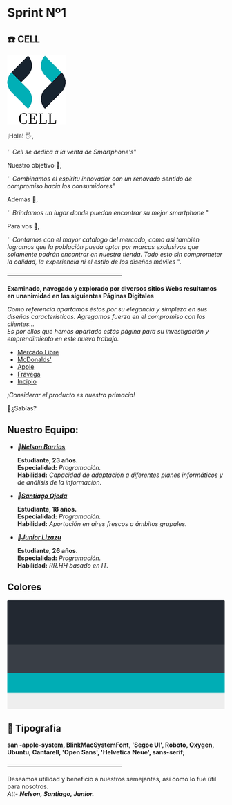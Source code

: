# Sprint Nº1
  
## :phone: CELL

![logotipo](/diseño/logo.png)


¡Hola! 🖐️,  

'' _Cell se dedica a la venta de Smartphone's_"  

Nuestro objetivo 🎯,

'' _Combinamos el espíritu innovador con un renovado sentido de compromiso hacia los consumidores_"

Además 📱,  

'' _Brindamos un lugar donde puedan encontrar su mejor smartphone_  "

Para vos 🖤,

'' _Contamos con el mayor catalogo del mercado, como así también logramos que la población pueda optar por marcas exclusivas que solamente podrán encontrar en nuestra tienda.
Todo esto sin comprometer la calidad, la experiencia ni el estilo de los diseños móviles_  ".

———————————————————

**Examinado, navegado y explorado por diversos sitios Webs resultamos en unanimidad en las siguientes Páginas Digitales**  

_Como referencia apartamos éstos por su elegancia y simpleza en sus diseños característicos.
Agregamos fuerza en el compromiso con los clientes...  
Es por ellos que hemos apartado estás página para su investigación y emprendimiento en este nuevo trabajo._

-   [Mercado Libre](https://www.mercadolibre.com.ar/)  
-   [McDonalds'](https://www.mcdonalds.com.ar/)
-   [Apple](https://www.apple.com/la/)  
-   [Fravega](https://www.fravega.com/)  
-   [Incipio](https://incipio.com/)  

_¡Considerar el producto es nuestra primacía!_

🤫¿Sabías?

## Nuestro Equipo:

-  **_🧑[Nelson Barrios](https://www.GitHub.com/nelsonbarrios)_**  
  
   **Estudiante, 23 años.**  
   **Especialidad:** *Programación.*  
   **Habilidad:** *Capacidad de adaptación a diferentes planes informáticos y de análisis de la información.*  
-  **_👦[Santiago Ojeda](https://www.GitHub.com/ssanti09)_**  
  
   **Estudiante, 18 años.**  
   **Especialidad:** _Programación._  
   **Habilidad:** _Aportación en aires frescos a ámbitos grupales._  
  
-  **_👨[Junior Lizazu](https://www.GitHub.com/juniorlizazu)_**  

   **Estudiante, 26 años.**  
   **Especialidad:** _Programación._  
   **Habilidad:** _RR.HH basado en IT._  

## Colores

![logotipo](/diseño/color.png)

## :pencil: Tipografia

**san -apple-system, BlinkMacSystemFont, 'Segoe UI', Roboto, Oxygen, Ubuntu, Cantarell, 'Open Sans', 'Helvetica Neue', sans-serif;**

———————————————————

 
Deseamos utilidad y beneficio a nuestros semejantes, así como lo fué útil para nosotros.  
_Att-_  **_Nelson, Santiago, Junior._**
